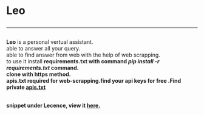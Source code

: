 # Leo<hr>

<b>Leo</b> is a personal vertual assistant.<br>
able to answer all your query.<br>
able to find answer from web with the help of web scrapping.<br>
to use it install <b>requirements.txt<b> with command <b><i>pip install -r requirements.txt</i><b> command.<br>
clone with https method.<br>
<b>apis.txt<b> required for web-scrapping.find your api keys for free .Find private <a href="">apis.txt</a> <br><br>

snippet under Lecence, view it <a href="https://github.com/tirtharajsinha/vertual-assistant/blob/main/LICENSE">here.</a>
